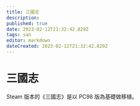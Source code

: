 ```yaml
---
title: 三國志
description: 
published: true
date: 2023-02-12T21:32:42.829Z
tags: san
editor: markdown
dateCreated: 2023-02-12T21:32:42.829Z
---
```


# 三國志

Steam 版本的《三國志》是以 PC98 版為基礎做移植。